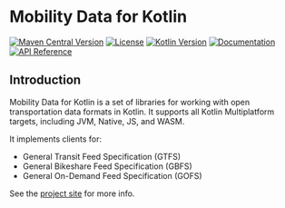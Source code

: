 # Mobility Data for Kotlin

[![Maven Central Version](https://img.shields.io/maven-central/v/dev.sargunv.mobility-data/gbfs-v2?label=Maven)](https://central.sonatype.com/namespace/dev.sargunv.mobility-data)
[![License](https://img.shields.io/github/license/sargunv/mobility-data-kt?label=License)](https://github.com/sargunv/mobility-data-kt/blob/main/LICENSE)
[![Kotlin Version](https://img.shields.io/badge/dynamic/toml?url=https%3A%2F%2Fraw.githubusercontent.com%2Fsargunv%2Fmobility-data-kt%2Frefs%2Fheads%2Fmain%2Fgradle%2Flibs.versions.toml&query=versions.kotlin&prefix=v&logo=kotlin&label=Kotlin)](./gradle/libs.versions.toml)
[![Documentation](https://img.shields.io/badge/Documentation-blue?logo=MaterialForMkDocs&logoColor=white)](https://code.sargunv.dev/mobility-data-kt/)
[![API Reference](https://img.shields.io/badge/API_Reference-blue?logo=Kotlin&logoColor=white)](https://code.sargunv.dev/mobility-data-kt/api/)

## Introduction

Mobility Data for Kotlin is a set of libraries for working with open
transportation data formats in Kotlin. It supports all Kotlin Multiplatform
targets, including JVM, Native, JS, and WASM.

It implements clients for:

- General Transit Feed Specification (GTFS)
- General Bikeshare Feed Specification (GBFS)
- General On-Demand Feed Specification (GOFS)

See the [project site](https://code.sargunv.dev/mobility-data-kt/) for more
info.
